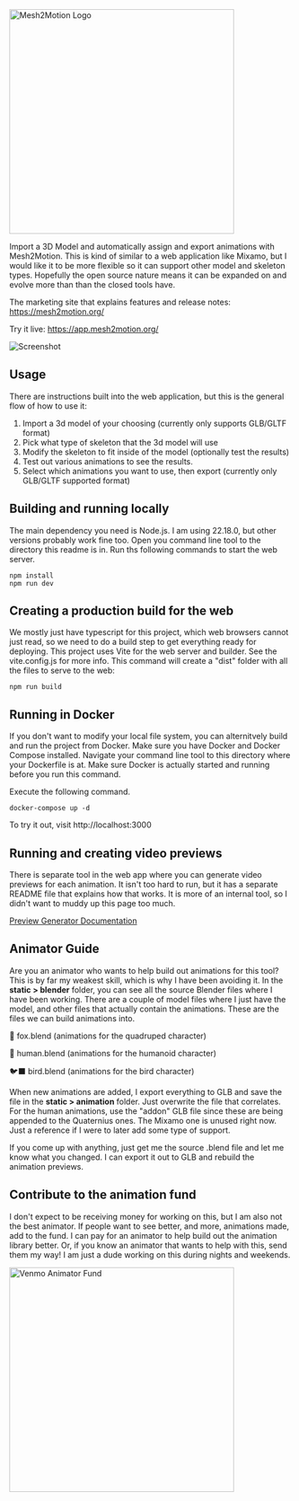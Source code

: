 <img src="./mesh2motion.svg" alt="Mesh2Motion Logo" width="400"/>

Import a 3D Model and automatically assign and export animations with Mesh2Motion. This is kind of similar to a web application like Mixamo, but I would like it to be more flexible so it can support other model and skeleton types. Hopefully the open source nature means it can be expanded on and evolve more than than the closed tools have. 

The marketing site that explains features and release notes: https://mesh2motion.org/

Try it live: https://app.mesh2motion.org/

![Screenshot](./readme.png)

## Usage
There are instructions built into the web application, but this is the general flow of how to use it:
1. Import a 3d model of your choosing (currently only supports GLB/GLTF format)
2. Pick what type of skeleton that the 3d model will use
3. Modify the skeleton to fit inside of the model (optionally test the results)
4. Test out various animations to see the results.
5. Select which animations you want to use, then export (currently only GLB/GLTF supported format)

## Building and running locally
The main dependency you need is Node.js. I am using 22.18.0, but other versions probably work fine too. Open you command line tool to the directory this readme is in. Run ths following commands to start the web server.

    npm install
    npm run dev

## Creating a production build for the web
We mostly just have typescript for this project, which web browsers cannot just read, so we need to do a build step to get everything ready for deploying. This project uses Vite for the web server and builder. See the vite.config.js for more info. This command will create a "dist" folder with all the files to serve to the web:

    npm run build

## Running in Docker
If you don't want to modify your local file system, you can alternitvely build and run the project from Docker. Make sure you have Docker and Docker Compose installed. Navigate your command line tool to this directory where your Dockerfile is at. Make sure Docker is actually started and running before you run this command.

Execute the following command.

    docker-compose up -d

To try it out, visit http://localhost:3000

## Running and creating video previews
There is separate tool in the web app where you can generate video previews for each animation. It isn't too hard to run, but it has a separate README file that explains how that works. It is more of an internal tool, so I didn't want to muddy up this page too much.

[Preview Generator Documentation](src/preview-generator/README.md)

## Animator Guide
Are you an animator who wants to help build out animations for this tool? This is by far my weakest skill, which is why I have been avoiding it. In the **static > blender** folder, you can see all the source Blender files where I have been working. There are a couple of model files where I just have the model, and other files that actually contain the animations. These are the files we can build animations into.

🦊 fox.blend (animations for the quadruped character)

🫡 human.blend (animations for the humanoid character)

🐦‍⬛ bird.blend (animations for the bird character)

When new animations are added, I export everything to GLB and save the file in the **static > animation** folder. Just overwrite the file that correlates. For the human animations, use the "addon" GLB file since these are being appended to the Quaternius ones. The Mixamo one is unused right now. Just a reference if I were to later add some type of support.

If you come up with anything, just get me the source .blend file and let me know what you changed. I can export it out to GLB and rebuild the animation previews.

## Contribute to the animation fund
I don't expect to be receiving money for working on this, but I am also not the best animator. If people want to see better, and more, animations made, add to the fund. I can pay for an animator to help build out the animation library better. Or, if you know an animator that wants to help with this, send them my way! I am just a dude working on this during nights and weekends.

<img src="./venmo.png" alt="Venmo Animator Fund" width="400"/>









